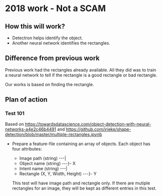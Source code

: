 # 2018 work - Not a SCAM

## How this will work?
* Detectron helps identify the object.
* Another neural network identifies the rectangles.

## Difference from previous work
Previous work had the rectangles already available. All they did was to train a neural network to tell if the rectangle is a good rectangle or bad rectangle.

Our works is based on finding the rectangle.

## Plan of action

### Test 101
Based on https://towardsdatascience.com/object-detection-with-neural-networks-a4e2c46b4491
and https://github.com/jrieke/shape-detection/blob/master/multiple-rectangles.ipynb

* Prepare a feature-file containing an array of objects. Each object has four attributes:
    - Image path    (string)              ---|
    - Object name   (string)              ---}- X
    - Intent name   (string)              ---|
    - Rectangle     (X, Y, Width, Height) ---}- Y

    This test will have image path and rectangle only.
    If there are mutiple rectangles for an image, they will be kept as different entries in this test.